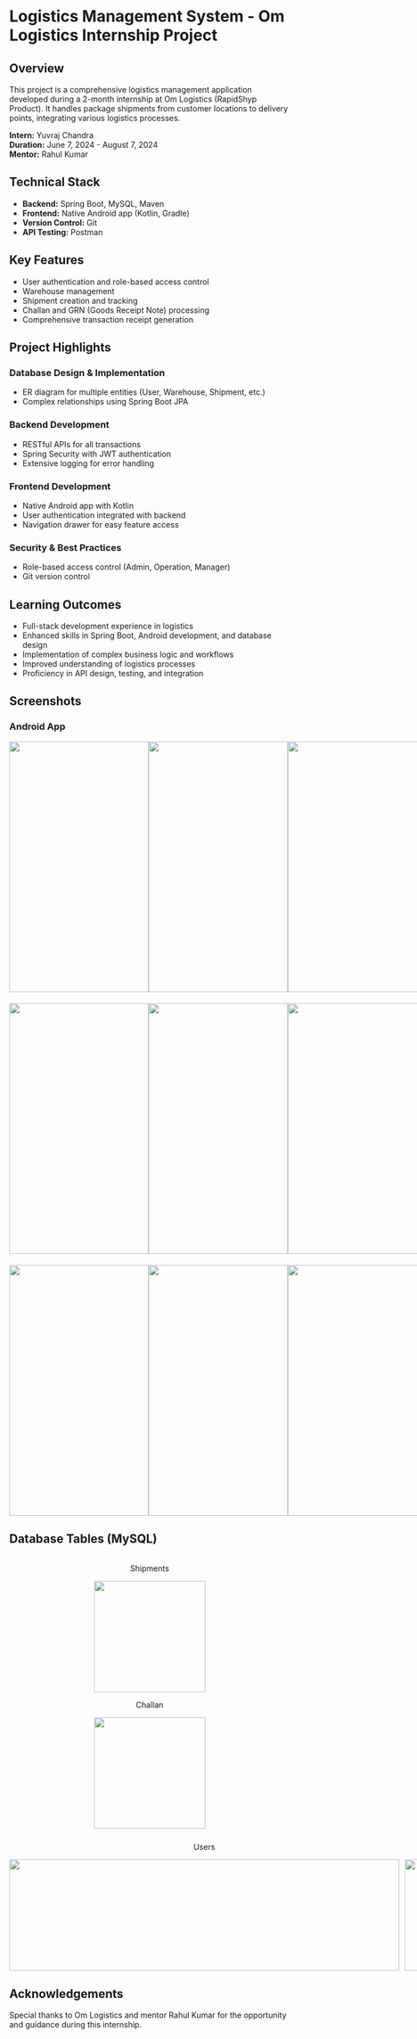 # Logistics Management System - Om Logistics Internship Project

## Overview
This project is a comprehensive logistics management application developed during a 2-month internship at Om Logistics (RapidShyp Product). It handles package shipments from customer locations to delivery points, integrating various logistics processes.

**Intern:** Yuvraj Chandra  
**Duration:** June 7, 2024 - August 7, 2024  
**Mentor:** Rahul Kumar

## Technical Stack
- **Backend:** Spring Boot, MySQL, Maven
- **Frontend:** Native Android app (Kotlin, Gradle)
- **Version Control:** Git
- **API Testing:** Postman

## Key Features
- User authentication and role-based access control
- Warehouse management
- Shipment creation and tracking
- Challan and GRN (Goods Receipt Note) processing
- Comprehensive transaction receipt generation

## Project Highlights

### Database Design & Implementation
- ER diagram for multiple entities (User, Warehouse, Shipment, etc.)
- Complex relationships using Spring Boot JPA

### Backend Development
- RESTful APIs for all transactions
- Spring Security with JWT authentication
- Extensive logging for error handling

### Frontend Development
- Native Android app with Kotlin
- User authentication integrated with backend
- Navigation drawer for easy feature access

### Security & Best Practices
- Role-based access control (Admin, Operation, Manager)
- Git version control

## Learning Outcomes
- Full-stack development experience in logistics
- Enhanced skills in Spring Boot, Android development, and database design
- Implementation of complex business logic and workflows
- Improved understanding of logistics processes
- Proficiency in API design, testing, and integration

## Screenshots

### Android App
<div style="display: flex; justify-content: space-between;">
  <img src="https://github.com/user-attachments/assets/b0005cda-8150-4d07-9843-39e6c87889df" width="250" height="450"/>
  <img src="https://github.com/user-attachments/assets/0e4e2259-88e6-42c0-8934-f2c51a15b82b" width="250" height="450"/> 
  <img src="https://github.com/user-attachments/assets/a61a8701-2d79-4c83-85a3-e442d8176945" width="250" height="450"/>
</div>
<div style="display: flex; justify-content: space-between; margin-top: 20px;">
  <img src="https://github.com/user-attachments/assets/83aac114-08ca-4563-8881-966f9992d6c8" width="250" height="450"/>
  <img src="https://github.com/user-attachments/assets/42410c08-c2aa-48ea-8dc9-dc0012e4dc3b" width="250" height="450"/>
  <img src="https://github.com/user-attachments/assets/5d10953f-7e78-46f6-b5ac-5367a01d2ca6" width="250" height="450"/>
</div>
<div style="display: flex; justify-content: space-between; margin-top: 20px;">
  <img src="https://github.com/user-attachments/assets/34619661-5650-4c01-b6f9-897f53a86044" width="250" height="450"/>
  <img src="https://github.com/user-attachments/assets/9eb02a1d-6c08-4652-9933-f81076e93ca8" width="250" height="450"/>
  <img src="https://github.com/user-attachments/assets/1ed1d89a-e1f4-4c16-8d54-2787ef788e6f" width="250" height="450"/>
</div>


## Database Tables (MySQL)

<div style="display: flex; flex-direction: column;">
  <div style="margin-bottom: 10px;">
    <div style="text-align: center;">
      <p>Shipments</p>
      <img src="https://github.com/user-attachments/assets/7b2e0aba-25f6-4e5a-b140-412314f76c1a" height="200" />
    </div>
    <div style="text-align: center;">
      <p>Challan</p>
      <img src="https://github.com/user-attachments/assets/945f3e33-6a5a-4312-852b-5294b80c6180" height="200" />
    </div>
  </div>
  <div style="display: flex; justify-content: space-between; align-items: center;">
    <div style="text-align: center; margin-right: 10px;">
      <p>Users</p>
      <img src="https://github.com/user-attachments/assets/5b0c53b2-7097-4e88-93d9-d3e1a23d8413" width = "700" height="200" />
    </div>
    <div style="text-align: center;">
      <p>Warehouses</p>
      <img src="https://github.com/user-attachments/assets/373f8208-f7d6-4752-93d8-1b5e80c0227a" width = "300" height="200" />
    </div>
  </div>
</div>


## Acknowledgements
Special thanks to Om Logistics and mentor Rahul Kumar for the opportunity and guidance during this internship.

